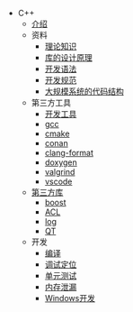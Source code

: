 * C++
  * [介绍](README.md)
  * 资料
    * [理论知识](material/kb.md)
    * [库的设计原理](material/lib.md)
    * [开发语法](material/grammer.md)
    * [开发规范](material/spec.md)
    * [大规模系统的代码结构](material/large_scale_code.md)
  * 第三方工具
    * [开发工具](third/dev.md)
    * [gcc](third/gcc.md)
    * [cmake](third/cmake.md)
    * [conan](third/conan.md)
    * [clang-format](third/clang_format.md)
    * [doxygen](third/doxygen.md)
    * [valgrind](third/valgrind.md)
    * [vscode](third/vscode.md)
  * [第三方库](lib/SUMMARY.md)
    * [boost](lib/boost.md)
    * [ACL](lib/acl.md)
    * [log](lib/log.md)
    * [QT](lib/qt.md)
  * 开发
    * [编译](dev/compile.md)
    * [调试定位](dev/debug.md)
    * [单元测试](dev/ut.md)
    * [内存泄漏](dev/leak.md)
    * [Windows开发](dev/windows.md)
